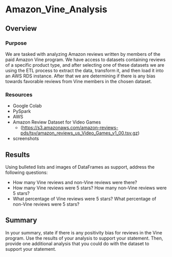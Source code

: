 # Amazon_Vine_Analysis

## Overview 

### Purpose

We are tasked with analyzing Amazon reviews written by members of the paid Amazon Vine program.  We have access to datasets containing reviews of a specific product type, and after selecting one of these datasets we are using the ETL process to extract the data, transform it, and then load it into an AWS RDS instance.  After that we are determining if there is any bias towards favorable reviews from Vine members in the chosen dataset.

### Resources

- Google Colab 
- PySpark
- AWS
- Amazon Review Dataset for Video Games 
  - (https://s3.amazonaws.com/amazon-reviews-pds/tsv/amazon_reviews_us_Video_Games_v1_00.tsv.gz)
- screenshots

## Results

Using bulleted lists and images of DataFrames as support, address the following questions:

- How many Vine reviews and non-Vine reviews were there?
- How many Vine reviews were 5 stars? How many non-Vine reviews were 5 stars?
- What percentage of Vine reviews were 5 stars? What percentage of non-Vine reviews were 5 stars?

## Summary

In your summary, state if there is any positivity bias for reviews in the Vine program. Use the results of your analysis to support your statement. Then, provide one additional analysis that you could do with the dataset to support your statement.
